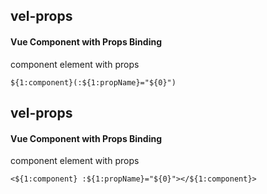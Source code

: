 ## vel-props
#### Vue Component with Props Binding
component element with props
```
${1:component}(:${1:propName}="${0}")
```

## vel-props
#### Vue Component with Props Binding
component element with props
```
<${1:component} :${1:propName}="${0}"></${1:component}>
```